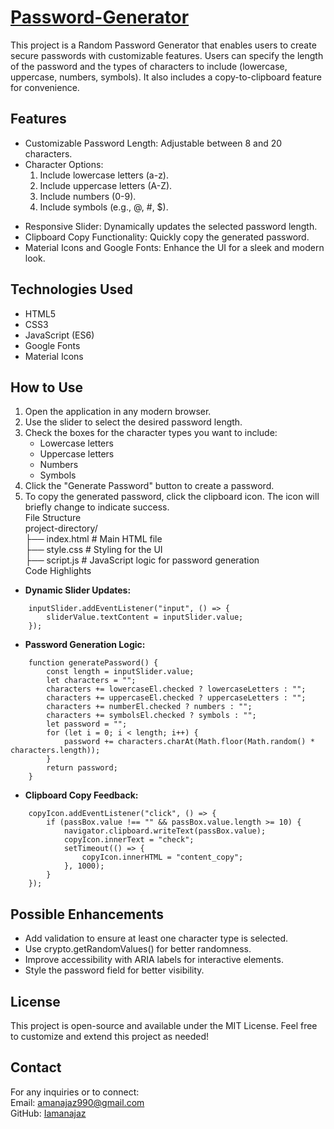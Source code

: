 #  [Password-Generator](https://www.google.com/)

This project is a Random Password Generator that enables users to create secure passwords with customizable features. Users can specify the length of the password and the types of characters to include (lowercase, uppercase, numbers, symbols). It also includes a copy-to-clipboard feature for convenience. <br/>
## Features
- Customizable Password Length: Adjustable between 8 and 20 characters. 
- Character Options: 
    1.  Include lowercase letters (a-z).
    2.	Include uppercase letters (A-Z).
    3.	Include numbers (0-9).
    4.	Include symbols (e.g., @, #, $).
+	Responsive Slider: Dynamically updates the selected password length.
+	Clipboard Copy Functionality: Quickly copy the generated password.
+	Material Icons and Google Fonts: Enhance the UI for a sleek and modern look.
## Technologies Used
*	HTML5
*	CSS3
*	JavaScript (ES6)
*	Google Fonts
*	Material Icons
## How to Use
1.	Open the application in any modern browser.
2.	Use the slider to select the desired password length.
3.	Check the boxes for the character types you want to include: 
    +	Lowercase letters
    +	Uppercase letters
    +	Numbers
    +	Symbols
4.	Click the "Generate Password" button to create a password.
5.	To copy the generated password, click the clipboard icon. The icon will briefly change to indicate success. <br/>
File Structure <br/>
project-directory/ <br/>
├── index.html        # Main HTML file <br/>
├── style.css         # Styling for the UI  <br/>
├── script.js         # JavaScript logic for password generation <br/>
Code Highlights
+	**Dynamic Slider Updates:**
```git
	inputSlider.addEventListener("input", () => {
	    sliderValue.textContent = inputSlider.value;
	});
```
+	**Password Generation Logic:**
```git
	function generatePassword() {
	    const length = inputSlider.value;
	    let characters = "";
	    characters += lowercaseEl.checked ? lowercaseLetters : "";
	    characters += uppercaseEl.checked ? uppercaseLetters : "";
	    characters += numberEl.checked ? numbers : "";
	    characters += symbolsEl.checked ? symbols : "";
	    let password = "";
	    for (let i = 0; i < length; i++) {
	        password += characters.charAt(Math.floor(Math.random() * characters.length));
	    }
	    return password;
	}
```
+	**Clipboard Copy Feedback:**
```git
	copyIcon.addEventListener("click", () => {
	    if (passBox.value !== "" && passBox.value.length >= 10) {
	        navigator.clipboard.writeText(passBox.value);
	        copyIcon.innerText = "check";	
	        setTimeout(() => {
	            copyIcon.innerHTML = "content_copy";
	        }, 1000);
	    }
	});
```
## Possible Enhancements
*   Add validation to ensure at least one character type is selected.
*	Use crypto.getRandomValues() for better randomness.
*	Improve accessibility with ARIA labels for interactive elements.
*	Style the password field for better visibility.
## License
This project is open-source and available under the MIT License. Feel free to customize and extend this project as needed!
## Contact
For any inquiries or to connect: <br/>
Email: amanajaz990@gmail.com <br/>
GitHub: [Iamanajaz](https://www.gitnub.com/Iamanajaz)


